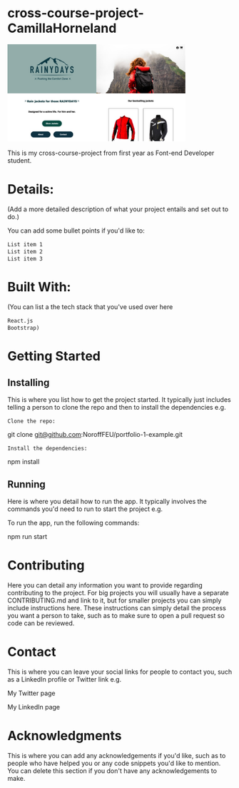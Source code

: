 # cross-course-project-CamillaHorneland

<img src="https://github.com/Noroff-FEU-Assignments/cross-course-project-CamillaHorneland/blob/main/images/rainyday.jpeg?raw=true" alt="image of Rainyday web" width="400px">

This is my cross-course-project from first year as Font-end Developer student.

 # Details:

(Add a more detailed description of what your project entails and set out to do.)

You can add some bullet points if you'd like to:

    List item 1
    List item 2
    List item 3

# Built With:

(You can list a the tech stack that you've used over here

    React.js
    Bootstrap)

# Getting Started
## Installing

This is where you list how to get the project started. It typically just includes telling a person to clone the repo and then to install the dependencies e.g.

    Clone the repo:

git clone git@github.com:NoroffFEU/portfolio-1-example.git

    Install the dependencies:

npm install

## Running

Here is where you detail how to run the app. It typically involves the commands you'd need to run to start the project e.g.

To run the app, run the following commands:

npm run start

# Contributing

Here you can detail any information you want to provide regarding contributing to the project. For big projects you will usually have a separate CONTRIBUTING.md and link to it, but for smaller projects you can simply include instructions here. These instructions can simply detail the process you want a person to take, such as to make sure to open a pull request so code can be reviewed.

# Contact

This is where you can leave your social links for people to contact you, such as a LinkedIn profile or Twitter link e.g.

My Twitter page

My LinkedIn page

# Acknowledgments

This is where you can add any acknowledgements if you'd like, such as to people who have helped you or any code snippets you'd like to mention. You can delete this section if you don't have any acknowledgements to make.
